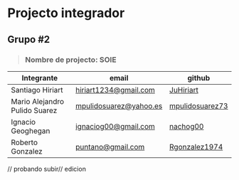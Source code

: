 # Projecto integrador

## Grupo #2

> ### Nombre de projecto: SOIE 

| Integrante                    | email                  | github                             |
|-------------------------------|------------------------|------------------------------------|
| Santiago Hiriart              | hiriart1234@gmail.com  | [JuHiriart](https://github.com/JuHiriart)       |
| Mario Alejandro Pulido Suarez | mpulidosuarez@yahoo.es | [mpulidosuarez73](https://github.com/mpulidosuarez73) |
| Ignacio Geoghegan             | ignaciog00@gmail.com   | [nachog00](https://github.com/nachog00)        |
| Roberto Gonzalez              | puntano@gmail.com      | [Rgonzalez1974](https://github.com/Rgonzalez1974)   |

// probando subir// edicion

